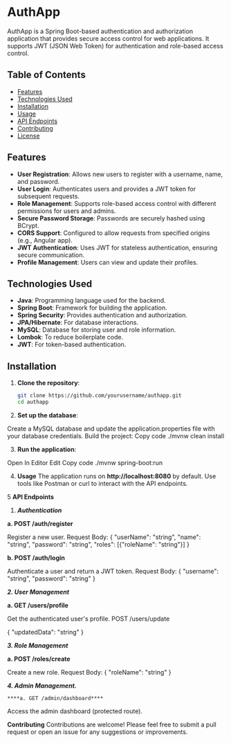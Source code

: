 # AuthApp

AuthApp is a Spring Boot-based authentication and authorization application that provides secure access control for web applications. It supports JWT (JSON Web Token) for authentication and role-based access control.

## Table of Contents

- [Features](#features)
- [Technologies Used](#technologies-used)
- [Installation](#installation)
- [Usage](#usage)
- [API Endpoints](#api-endpoints)
- [Contributing](#contributing)
- [License](#license)

## Features

- **User  Registration**: Allows new users to register with a username, name, and password.
- **User  Login**: Authenticates users and provides a JWT token for subsequent requests.
- **Role Management**: Supports role-based access control with different permissions for users and admins.
- **Secure Password Storage**: Passwords are securely hashed using BCrypt.
- **CORS Support**: Configured to allow requests from specified origins (e.g., Angular app).
- **JWT Authentication**: Uses JWT for stateless authentication, ensuring secure communication.
- **Profile Management**: Users can view and update their profiles.

## Technologies Used

- **Java**: Programming language used for the backend.
- **Spring Boot**: Framework for building the application.
- **Spring Security**: Provides authentication and authorization.
- **JPA/Hibernate**: For database interactions.
- **MySQL**: Database for storing user and role information.
- **Lombok**: To reduce boilerplate code.
- **JWT**: For token-based authentication.

## Installation

1. **Clone the repository**:
   ```bash
   git clone https://github.com/yourusername/authapp.git
   cd authapp

2. **Set up the database**:

Create a MySQL database and update the application.properties file with your database credentials.
Build the project:
Copy code
./mvnw clean install

3. **Run the application**:

Open In Editor
Edit
Copy code
./mvnw spring-boot:run

4. **Usage**
The application runs on ****http://localhost:8080**** by default.
Use tools like Postman or curl to interact with the API endpoints.


5 **API Endpoints**

1. ***Authentication***
   
  ****a. POST /auth/register****

Register a new user.
Request Body:
{
  "userName": "string",
  "name": "string",
  "password": "string",
  "roles": [{"roleName": "string"}]
}

  ****b. POST /auth/login****

Authenticate a user and return a JWT token.
Request Body:
{
  "username": "string",
  "password": "string"
}


***2. User Management***

  ****a. GET /users/profile****
  

Get the authenticated user's profile.
POST /users/update

{
  "updatedData": "string"
}

***3. Role Management***

  ****a. POST /roles/create****
  
Create a new role.
Request Body:
{
  "roleName": "string"
}


***4. Admin Management.***

    ****a. GET /admin/dashboard****
    
Access the admin dashboard (protected route).


**Contributing**
Contributions are welcome! Please feel free to submit a pull request or open an issue for any suggestions or improvements.
